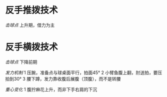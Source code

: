 # 反手推拨技术

*击球点*
上升期，借力为主


# 反手横拨技术

*击球点*
下降前期

*发力机制*
1 压腕，准备点与球桌面平行，拍面45°
2 小臂鱼腹上翻，肘送拍，要压拍到30°
3 腰下蹲，发力靠收腹后展腹（顶腹），而不是转腰

*重心变化*
1 腹拧麻花上升，而非下手右肩的下沉



